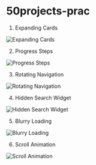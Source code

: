 # 50projects-prac

1. Expanding Cards

![Expanding Cards](https://user-images.githubusercontent.com/78226946/121834951-36655e00-cc8d-11eb-8981-a2ab723cc06a.gif)

2. Progress Steps

![Progress Steps](https://user-images.githubusercontent.com/78226946/121955146-ce5e5880-cd1c-11eb-92c2-26f7211b8def.gif)

3. Rotating Navigation

![Rotating Navigation](https://user-images.githubusercontent.com/78226946/122631263-d05f4900-d087-11eb-813c-348147a85629.gif)

4. Hidden Search Widget

![Hidden Search Widget](https://user-images.githubusercontent.com/78226946/122662071-7032da80-d14d-11eb-9434-18dc8ae4bd39.gif)

5. Blurry Loading

![Blurry Loading](https://user-images.githubusercontent.com/78226946/122662074-7628bb80-d14d-11eb-8041-bb62961d051e.gif)

6. Scroll Animation

![Scroll Animation](https://user-images.githubusercontent.com/78226946/122816354-d9bd0100-d293-11eb-80c0-96d7d03fad47.gif)
